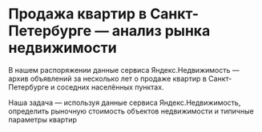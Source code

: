 # Продажа квартир в Санкт-Петербурге — анализ рынка недвижимости

В нашем распоряжении данные сервиса Яндекс.Недвижимость — архив объявлений за несколько лет о продаже квартир в Санкт-Петербурге и соседних населённых пунктах.

Наша задача —  используя данные сервиса Яндекс.Недвижимость, определить рыночную стоимость объектов недвижимости и типичные параметры квартир
